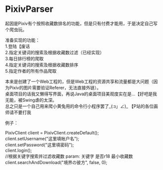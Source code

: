 # PixivParser

起因是Pixiv有个按照收藏数排名的功能，但是只有付费才能用，于是决定自己写个爬虫玩。

准备实现的功能：   
1.登陆【废话    
2.指定关键词的搜索及根据收藏数过滤（已经实现）    
3.每日排行榜的爬取    
4.指定关键词的搜索及根据收藏数排序    
5.指定作者的所有作品爬取    
    
本来是创建了一个Web工程的，但是Web工程的资源共享和流量都是大问题（因为Pixiv的图片需要验证Referer，无法直接外链）。    
桌面项目的话我又懒得写界面，再说Java的桌面项目美观度实在是…【好吧是我无能，被Swing虐的太深。    
总之只是一个自己用来爬小黄兔用的命令行小程序罢了_(:з」∠)_ 【P站的各位画师请不要打我    

例子：    
    
PixivClient client = PixivClient.createDefault();     
client.setUsername("这里填帐户名");    
client.setPassword("这里填密码");    
client.login();    
//根据关键字搜索并过滤收藏数 param: 关键字 是否r18 最小收藏数     
client.searchAndDownload("境界の彼方", false, 0);     
